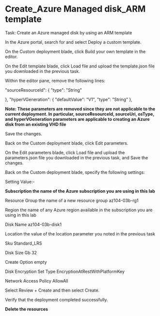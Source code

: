 # Create_Azure Managed disk_ARM template


Task: Create an Azure managed disk by using an ARM template

In the Azure portal, search for and select Deploy a custom template.

On the Custom deployment blade, click Build your own template in the editor.

On the Edit template blade, click Load file and upload the template.json file you downloaded in the previous task.

Within the editor pane, remove the following lines:

"sourceResourceId": {
  "type": "String"

},
"hyperVGeneration": {
    "defaultValue": "V1",
    "type": "String"
},  

**Note: These parameters are removed since they are not applicable to the current deployment. In particular, sourceResourceId, sourceUri, osType, and hyperVGeneration parameters are applicable to creating an Azure disk from an existing VHD file**

Save the changes.

Back on the Custom deployment blade, click Edit parameters.

On the Edit parameters blade, click Load file and upload the parameters.json file you downloaded in the previous task, and Save the changes.

Back on the Custom deployment blade, specify the following settings:

Setting	Value:-

**Subscription the name of the Azure subscription you are using in this lab**

Resource Group	the name of a new resource group az104-03b-rg1

Region	the name of any Azure region available in the subscription you are using in this lab

Disk Name	az104-03b-disk1

Location the value of the location parameter you noted in the previous task

Sku	Standard_LRS

Disk Size Gb	32

Create Option	empty

Disk Encryption Set Type	EncryptionAtRestWithPlatformKey

Network Access Policy	AllowAll

Select Review + Create and then select Create.

Verify that the deployment completed successfully.


**Delete the resources**
